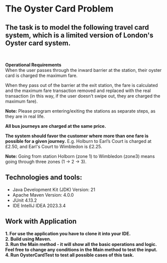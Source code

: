 # The Oyster Card Problem

## The task is to model the following travel card system, which is a limited version of London's Oyster card system.
<br>

**Operational Requirements**<br>
When the user passes through the inward barrier at the station, 
their oyster card is charged the maximum fare.<br>

When they pass out of the barrier at the exit station, 
the fare is calculated and the maximum fare transaction removed and
replaced with the real transaction (in this way, if the user doesn’t
swipe out, they are charged the maximum fare).<br>

**Note:** Please program entering/exiting the stations as
separate steps, as they are in real life.<br>

**All bus journeys are charged at the same price.**

**The system should favor the customer where more than one fare is possible for a given journey.**
E.g. Holburn to Earl’s Court is charged at £2.50, and Earl's Court to Wimbledon is £2.25.<br>

**Note:** Going from station Holborn (zone 1) to Wimbledon (zone3) 
means going through three zones (1 -> 2 -> 3).<br>

## Technologies and tools:
* Java Development Kit (JDK) Version: 21
* Apache Maven Version: 4.0.0
* JUnit 4.13.2
* IDE IntelliJ IDEA 2023.3.4

## Work with Application

**1. For use the application you have to clone it into your IDE.<br>**
**2. Build using Maven.<br>**
**3. Run the Main method - it will show all the basic operations and logic. 
Feel free to change any conditions in the Main method to test the input.<br>**
**4. Run OysterCardTest to test all possible cases of this task.<br>**

